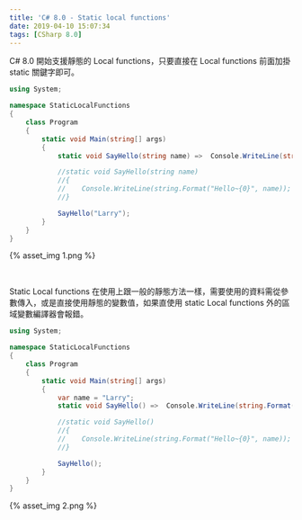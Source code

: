 ```yaml
---
title: 'C# 8.0 - Static local functions'
date: 2019-04-10 15:07:34
tags: [CSharp 8.0]
---
```


C# 8.0 開始支援靜態的 Local functions，只要直接在 Local functions 前面加掛 static 關鍵字即可。  

<!-- More -->

```C#
using System;

namespace StaticLocalFunctions
{
    class Program
    {
        static void Main(string[] args)
        {
            static void SayHello(string name) =>  Console.WriteLine(string.Format("Hello~{0}", name));

            //static void SayHello(string name)
            //{
            //    Console.WriteLine(string.Format("Hello~{0}", name));
            //}

            SayHello("Larry");
        }
    }
}
```

{% asset_img 1.png %}

<br/>


Static Local functions 在使用上跟一般的靜態方法一樣，需要使用的資料需從參數傳入，或是直接使用靜態的變數值，如果直使用 static Local functions 外的區域變數編譯器會報錯。  

```C#
using System;

namespace StaticLocalFunctions
{
    class Program
    {
        static void Main(string[] args)
        {
            var name = "Larry";
            static void SayHello() =>  Console.WriteLine(string.Format("Hello~{0}", name));

            //static void SayHello()
            //{
            //    Console.WriteLine(string.Format("Hello~{0}", name));
            //}

            SayHello();
        }
    }
}
```

{% asset_img 2.png %}
